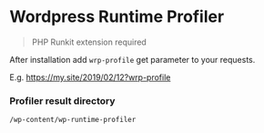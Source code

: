 # Wordpress Runtime Profiler

> PHP Runkit extension required

After installation add `wrp-profile` get parameter to your requests.

E.g. https://my.site/2019/02/12?wrp-profile

### Profiler result directory
 `/wp-content/wp-runtime-profiler`